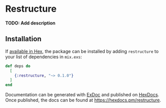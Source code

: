 # Restructure

**TODO: Add description**

## Installation

If [available in Hex](https://hex.pm/docs/publish), the package can be installed
by adding `restructure` to your list of dependencies in `mix.exs`:

```elixir
def deps do
  [
    {:restructure, "~> 0.1.0"}
  ]
end
```

Documentation can be generated with [ExDoc](https://github.com/elixir-lang/ex_doc)
and published on [HexDocs](https://hexdocs.pm). Once published, the docs can
be found at <https://hexdocs.pm/restructure>.

